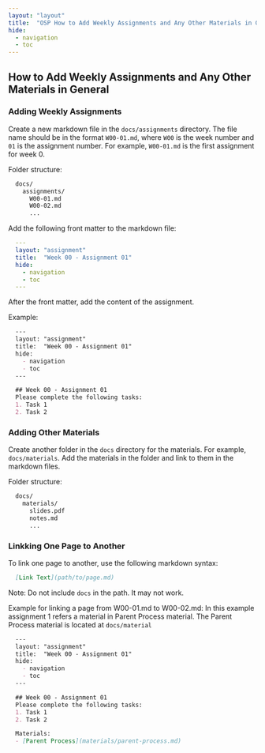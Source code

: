 ```yaml
---
layout: "layout"
title:  "OSP How to Add Weekly Assignments and Any Other Materials in General"
hide:
  - navigation
  - toc
---
```


## How to Add Weekly Assignments and Any Other Materials in General

### Adding Weekly Assignments

Create a new markdown file in the `docs/assignments` directory. The file name should be in the format `W00-01.md`, where `W00` is the week number and `01` is the assignment number. For example, `W00-01.md` is the first assignment for week 0.
  
Folder structure:

```txt
  docs/
    assignments/
      W00-01.md
      W00-02.md
      ...
```

Add the following front matter to the markdown file:

```yaml
  ---
  layout: "assignment"
  title:  "Week 00 - Assignment 01"
  hide:
    - navigation
    - toc
  ---
```

After the front matter, add the content of the assignment.

Example:

```markdown
  ---
  layout: "assignment"
  title:  "Week 00 - Assignment 01"
  hide:
    - navigation
    - toc
  ---

  ## Week 00 - Assignment 01
  Please complete the following tasks:
  1. Task 1
  2. Task 2
```

### Adding Other Materials

Create another folder in the `docs` directory for the materials. For example, `docs/materials`. Add the materials in the folder and link to them in the markdown files.

Folder structure:

```txt
  docs/
    materials/
      slides.pdf
      notes.md
      ...
```

### Linkking One Page to Another

To link one page to another, use the following markdown syntax:

```markdown
  [Link Text](path/to/page.md)
```

Note: Do not include `docs` in the path. It may not work.

Example for linking a page from W00-01.md to W00-02.md:
In this example assignment 1 refers a material in Parent Process material. The Parent Process material is located at `docs/material`

```markdown
  ---
  layout: "assignment"
  title:  "Week 00 - Assignment 01"
  hide:
    - navigation
    - toc
  ---

  ## Week 00 - Assignment 01
  Please complete the following tasks:
  1. Task 1
  2. Task 2

  Materials:
  - [Parent Process](materials/parent-process.md)
```
